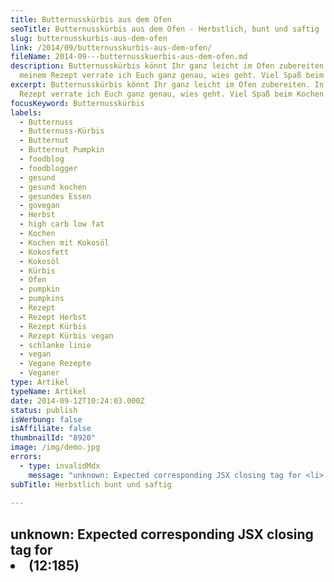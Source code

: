 ```yaml
---
title: Butternusskürbis aus dem Ofen
seoTitle: Butternusskürbis aus dem Ofen - Herbstlich, bunt und saftig
slug: butternusskurbis-aus-dem-ofen
link: /2014/09/butternusskurbis-aus-dem-ofen/
fileName: 2014-09---butternusskuerbis-aus-dem-ofen.md
description: Butternusskürbis könnt Ihr ganz leicht im Ofen zubereiten. In
  meinem Rezept verrate ich Euch ganz genau, wies geht. Viel Spaß beim Kochen!
excerpt: Butternusskürbis könnt Ihr ganz leicht im Ofen zubereiten. In meinem
  Rezept verrate ich Euch ganz genau, wies geht. Viel Spaß beim Kochen!
focusKeyword: Butternusskürbis
labels:
  - Butternuss
  - Butternuss-Kürbis
  - Butternut
  - Butternut Pumpkin
  - foodblog
  - foodblogger
  - gesund
  - gesund kochen
  - gesundes Essen
  - govegan
  - Herbst
  - high carb low fat
  - Kochen
  - Kochen mit Kokosöl
  - Kokosfett
  - Kokosöl
  - Kürbis
  - Ofen
  - pumpkin
  - pumpkins
  - Rezept
  - Rezept Herbst
  - Rezept Kürbis
  - Rezept Kürbis vegan
  - schlanke linie
  - vegan
  - Vegane Rezepte
  - Veganer
type: Artikel
typeName: Artikel
date: 2014-09-12T10:24:03.000Z
status: publish
isWerbung: false
isAffiliate: false
thumbnailId: "8920"
image: /img/demo.jpg
errors:
  - type: invalidMdx
    message: "unknown: Expected corresponding JSX closing tag for <li> (12:185)"
subTitle: Herbstlich bunt und saftig
  
---
```


## unknown: Expected corresponding JSX closing tag for <li> (12:185)

<!--
Nachdem der Herzmann und ich letztes Wochenende von unserem Ausflug ins Allgäu
ein paar wunderbare Kürbisse mitgebracht haben, habe ich vorgestern das erste
Experiment damit gewagt und siehe da: Es ist gelungen.

Selbstverständlich möchte ich Euch gerne daran teilhaben lassen. Hier ist für
Euch mein

## Butternusskürbis aus dem Ofen<small>(Rezept für 2 Portionen)</small> **Zutaten** <ul><li>1 mittelgroßer, reifer Butternusskürbis

![Butternusskürbis](http://cardamonchai.com/wp-content/uploads/2014/09/ofenkc3bcrbis-14-640x853.jpg "[ ](https://www.flickr.com/photos/99929697@N07/)  Herbstlich bunt und saftig")

<small>(wir hatten einen mittleren und einen kleinen Kübis zu zweit, das war
eindeutig zu
viel)</small></li><li>Kokosfett</li><li>Meersalz</li><li>Rosmarin</li><li>Pfeffer</li><li>Backblech</li><li>Backpapier</li></ul>
**Zubereitung**

Zunächst den Kürbis sehr gut unter fließendem Wasser, am besten mit einer Bürste
reinigen, die Schale wird nämlich später mitgegessen. Im Anschluss den Kürbis
mit einem scharfen Messer in zwei Hälften teilen und die Kerne mit einem Löffel
heraus schaben. Vorsicht, dabei nicht zu viel Fruchtfleisch entfernen!

Den Ofen auf 180 Grad vorheizen, ein Backblech mit Backpapier bestücken und die
beiden Kürbishälften darauf platzieren. Je nachdem, ob Euer Kokosfett fest ist,
oder flüssig, entweder kleine Flocken davon auf die Kürbishälften streuen, oder
diese damit bestreichen. Mit Meersalz und Pfeffer gut würzen und die
Rosmarinzweige darüber legen.

[gallery link="none" columns="4" type="rectangular" size="medium"
ids="8920,8924,8923,8922"]

Das Backblech in den Ofen schieben und den Kürbis ca. 35 - 40 Minuten backen.
Die Backzeit kann prima nutzen, um eine Beilage zuzubereiten, ich habe ein paar
Dinkelnudeln mit einer einfachen Tomatensauce mit etwas Chili, Knoblauch und
Sojaschnetzeln dazu gereicht, gut vorstellen könnte ich mir z. B. auch
[Tabulé](//2014/08/31/dahl-linsen-mit-kokos-und-spinat-an-tabule/) oder z. B.
Wildreis. Der Phantasie sind hier keine Grenzen gesetzt.

[gallery columns="2" link="none" size="medium" type="rectangular"
ids="8927,8926"]

Kurz vor Ablauf der Backzeit mit einer Gabel prüfen, ob der Kürbis schön weich
geworden ist und diese, sollte dies nicht der Fall sein, um ein paar Minuten
verlängern. Den Kürbis zusammen mit der Beilage auf den Tellern anrichten und
servieren. Dies kann im Ganzen geschehen, wie bei uns auf den Bildern zu sehen
oder auch in mundgerechten Stückchen, die man übrigens auch gut abkühlen lassen
und zu einem Salat oder Chutney weiterverarbeiten kann.

Guten Appetit!

Kussi Anne &lt;3

[gallery link="none" type="rectangular" size="medium" ids="8922,8929,8937"]

-->

  